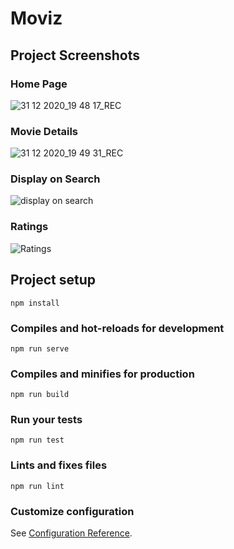 # Moviz

## Project Screenshots

### Home Page
![31 12 2020_19 48 17_REC](https://user-images.githubusercontent.com/63305945/103413981-e5abee00-4ba1-11eb-9060-fab7de491861.png)

### Movie Details

![31 12 2020_19 49 31_REC](https://user-images.githubusercontent.com/63305945/103413984-e80e4800-4ba1-11eb-8e24-c2d3a7a3a20c.png)

### Display on Search

![display on search](https://user-images.githubusercontent.com/63305945/103414014-168c2300-4ba2-11eb-8698-447b23e027c9.png)

### Ratings

![Ratings](https://user-images.githubusercontent.com/63305945/103414040-3c192c80-4ba2-11eb-8e98-00d9244409be.png)

## Project setup
```
npm install
```

### Compiles and hot-reloads for development
```
npm run serve
```

### Compiles and minifies for production
```
npm run build
```

### Run your tests
```
npm run test
```

### Lints and fixes files
```
npm run lint
```

### Customize configuration
See [Configuration Reference](https://cli.vuejs.org/config/).

